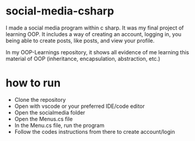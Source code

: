 # social-media-csharp
 I made a social media program within c sharp. It was my final project of learning OOP. It includes a way of creating an account, logging in, you being able to create posts, like posts, and view your profile. 
 
 In my OOP-Learnings repository, it shows all evidence of me learning this material of OOP (inheritance, encapsulation, abstraction, etc.)

 # how to run
 * Clone the repository
 * Open with vscode or your preferred IDE/code editor
 * Open the socialmedia folder
 * Open the Menus.cs file
 * In the Menu.cs file, run the program
 * Follow the codes instructions from there to create account/login


